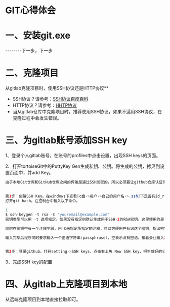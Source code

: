 # GIT心得体会

# 一、安装git.exe

--------下一步，下一步

# 二、克隆项目

从gitlab克隆项目时，使用SSH协议还是HTTP协议**

- SSH协议？请参考：[SSH协议百度百科](https://baike.baidu.com/item/ssh/10407?fr=aladdin)
- HTTP协议？请参考：[HHTP协议](https://baike.baidu.com/item/http/243074?fr=aladdin&fromid=1276942&fromtitle=HTTP%E5%8D%8F%E8%AE%AE)
- 当从gitlab仓库中克隆项目时，推荐使用SSH协议，如果不适用SSH协议，在克隆过程中会发生错误。

# 三、为gitlab账号添加SSH key

1、登录个人gitlab账号，在账号的profiles中点击设置，出现SSH keys的页面。



2、打开tortoiseGit中的PuttyKey Gen生成私钥、公钥。将生成的公钥，拷贝到设置页面中，并add Key。

```java
由于本地Git仓库和GitHub仓库之间的传输是通过SSH加密的，所以必须要让github仓库认证你SSH key，在此之前，必须要生成SSH key。

 
第1步：创建SSH Key。在windows下查看[c盘->用户->自己的用户名->.ssh]下是否有id_rsa、id_rsa.pub文件，如果没有需要手动生成。
打开git bash，在控制台中输入以下命令。

1
$ ssh-keygen -t rsa -C "youremail@example.com"
密钥类型可以用 -t 选项指定。如果没有指定则默认生成用于SSH-2的RSA密钥。这里使用的是rsa。

同时在密钥中有一个注释字段，用-C来指定所指定的注释，可以方便用户标识这个密钥，指出密钥的用途或其他有用的信息。所以在这里输入自己的邮箱或者其他都行。

输入完毕后程序同时要求输入一个密语字符串(passphrase)，空表示没有密语。接着会让输入2次口令(password)，空表示没有口令。3次回车即可完成当前步骤，此时[c盘>用户>自己的用户名>.ssh]目录下已经生成好了。


第2步：登录github。打开setting->SSH keys，点击右上角 New SSH key，把生成好的公钥id_rsa.pub放进 key输入框中，再为当前的key起一个title来区分每个key。
```

3、完成SSH key的配置

# 四、从gitlab上克隆项目到本地

从远端克隆项目到本地直接拉取即可。